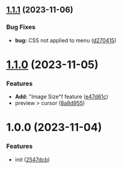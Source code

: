 ## [1.1.1](https://github.com/YU000jp/logseq-plugin-preview-image/compare/v1.1.0...v1.1.1) (2023-11-06)


### Bug Fixes

* **bug:** CSS not applied to menu ([d270415](https://github.com/YU000jp/logseq-plugin-preview-image/commit/d2704156d78a94afa89f543ee52f9cd0ab901ff1))

# [1.1.0](https://github.com/YU000jp/logseq-plugin-preview-image/compare/v1.0.0...v1.1.0) (2023-11-05)


### Features

* **Add:** "Image Size"f feature ([e47d61c](https://github.com/YU000jp/logseq-plugin-preview-image/commit/e47d61cf2ee6ea1948253f184c05296ab5968d0d))
* preview > cursor ([8a8d955](https://github.com/YU000jp/logseq-plugin-preview-image/commit/8a8d9556ca39499aeb46921acd0107af3777ea98))

# 1.0.0 (2023-11-04)


### Features

* init ([2547dcb](https://github.com/YU000jp/logseq-plugin-preview-image/commit/2547dcb00453375204c5788e1d2c3656da66411f))
